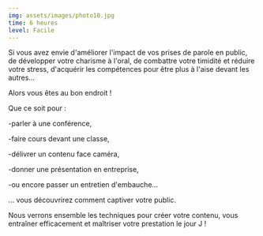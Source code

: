 ```yaml
---
img: assets/images/photo10.jpg
time: 6 heures
level: Facile
---
```


Si vous avez envie d'améliorer l'impact de vos prises de parole en public, de développer votre charisme à l'oral, de combattre votre timidité et réduire votre stress, d'acquérir les compétences pour être plus à l'aise devant les autres…

Alors vous êtes au bon endroit !

Que ce soit pour :

-parler à une conférence,

-faire cours devant une classe,

-délivrer un contenu face caméra, 

-donner une présentation en entreprise,

-ou encore passer un entretien d'embauche…

… vous découvrirez comment captiver votre public.

Nous verrons ensemble les techniques pour créer votre contenu, vous entraîner efficacement et maîtriser votre prestation le jour J !